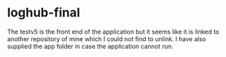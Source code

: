 # loghub-final
The testv5 is the front end of the application but it seems like it is linked to another repository of mine which I could not find to unlink. I have also supplied the app folder in case the application cannot run. 
